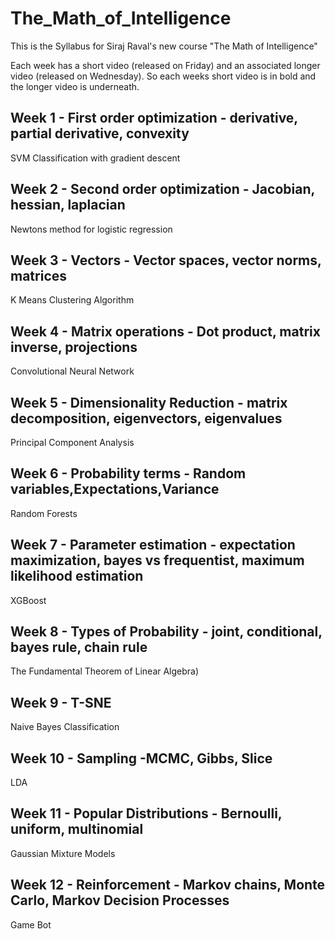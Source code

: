 # The_Math_of_Intelligence
This is the Syllabus for Siraj Raval's new course "The Math of Intelligence"

Each week has a short video (released on Friday) and an associated longer video (released on Wednesday). So each weeks short video is in bold and the longer video is underneath.

## Week 1 - First order optimization - derivative, partial derivative, convexity
 SVM Classification with gradient descent
## Week 2 - Second order optimization - Jacobian, hessian, laplacian
 Newtons method for logistic regression
## Week 3 - Vectors - Vector spaces, vector norms, matrices
 K Means Clustering Algorithm
## Week 4 - Matrix operations - Dot product, matrix inverse, projections
 Convolutional Neural Network
## Week 5 - Dimensionality Reduction - matrix decomposition, eigenvectors, eigenvalues
 Principal Component Analysis 
## Week 6 - Probability terms - Random variables,Expectations,Variance 
 Random Forests 
## Week 7 - Parameter estimation - expectation maximization, bayes vs frequentist, maximum likelihood estimation
 XGBoost 
## Week 8 - Types of Probability - joint, conditional, bayes rule, chain rule 
 The Fundamental Theorem of Linear Algebra)
## Week 9 - T-SNE 
 Naive Bayes Classification
## Week 10 - Sampling -MCMC, Gibbs, Slice
 LDA
## Week 11 - Popular Distributions - Bernoulli, uniform, multinomial
 Gaussian Mixture Models
## Week 12 - Reinforcement - Markov chains, Monte Carlo, Markov Decision Processes
 Game Bot 